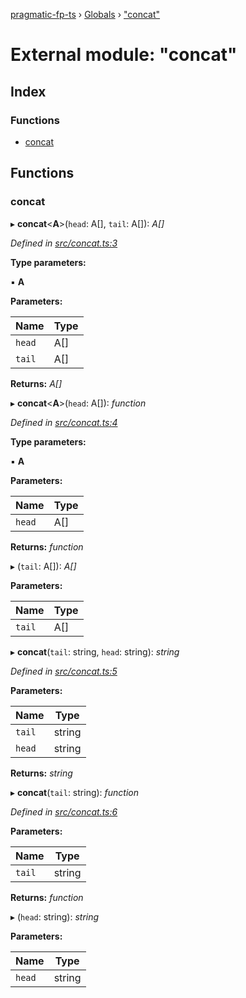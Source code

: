 [pragmatic-fp-ts](../README.md) › [Globals](../globals.md) › ["concat"](_concat_.md)

# External module: "concat"

## Index

### Functions

* [concat](_concat_.md#concat)

## Functions

###  concat

▸ **concat**<**A**>(`head`: A[], `tail`: A[]): *A[]*

*Defined in [src/concat.ts:3](https://github.com/hermann-p/pragmatic-fp-ts/blob/ce213e6/src/concat.ts#L3)*

**Type parameters:**

▪ **A**

**Parameters:**

Name | Type |
------ | ------ |
`head` | A[] |
`tail` | A[] |

**Returns:** *A[]*

▸ **concat**<**A**>(`head`: A[]): *function*

*Defined in [src/concat.ts:4](https://github.com/hermann-p/pragmatic-fp-ts/blob/ce213e6/src/concat.ts#L4)*

**Type parameters:**

▪ **A**

**Parameters:**

Name | Type |
------ | ------ |
`head` | A[] |

**Returns:** *function*

▸ (`tail`: A[]): *A[]*

**Parameters:**

Name | Type |
------ | ------ |
`tail` | A[] |

▸ **concat**(`tail`: string, `head`: string): *string*

*Defined in [src/concat.ts:5](https://github.com/hermann-p/pragmatic-fp-ts/blob/ce213e6/src/concat.ts#L5)*

**Parameters:**

Name | Type |
------ | ------ |
`tail` | string |
`head` | string |

**Returns:** *string*

▸ **concat**(`tail`: string): *function*

*Defined in [src/concat.ts:6](https://github.com/hermann-p/pragmatic-fp-ts/blob/ce213e6/src/concat.ts#L6)*

**Parameters:**

Name | Type |
------ | ------ |
`tail` | string |

**Returns:** *function*

▸ (`head`: string): *string*

**Parameters:**

Name | Type |
------ | ------ |
`head` | string |
